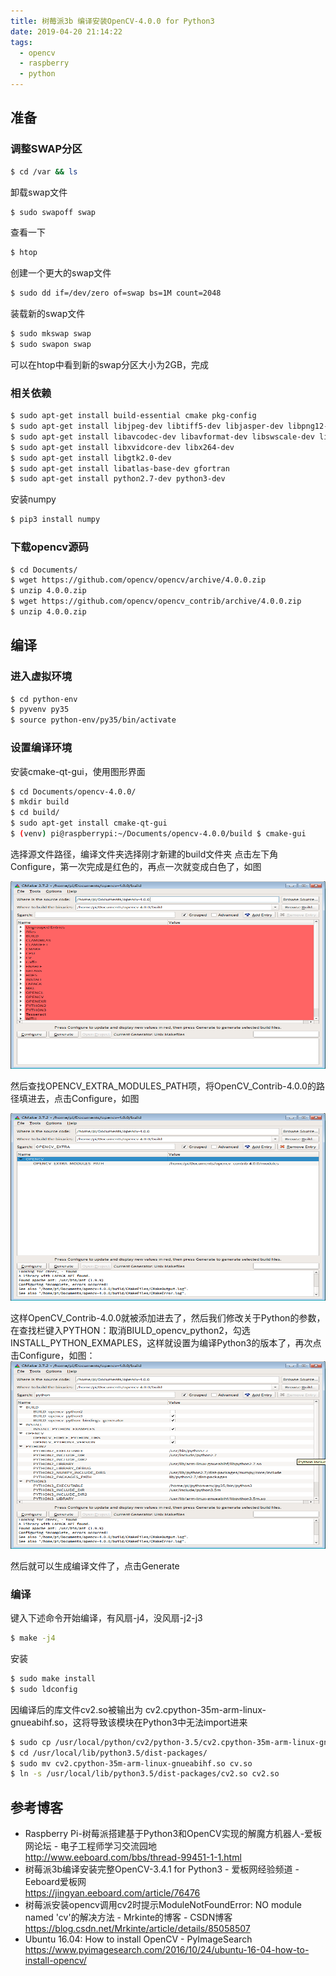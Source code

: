 ```yaml
---
title: 树莓派3b 编译安装OpenCV-4.0.0 for Python3
date: 2019-04-20 21:14:22
tags: 
  - opencv
  - raspberry
  - python
---
```


## 准备

### 调整SWAP分区

``` bash
$ cd /var && ls
```
卸载swap文件
``` bash
$ sudo swapoff swap
```
查看一下
``` bash
$ htop
```
创建一个更大的swap文件
``` bash
$ sudo dd if=/dev/zero of=swap bs=1M count=2048
```
装载新的swap文件
``` bash
$ sudo mkswap swap 
$ sudo swapon swap 
```
可以在htop中看到新的swap分区大小为2GB，完成

### 相关依赖

``` bash
$ sudo apt-get install build-essential cmake pkg-config
$ sudo apt-get install libjpeg-dev libtiff5-dev libjasper-dev libpng12-dev
$ sudo apt-get install libavcodec-dev libavformat-dev libswscale-dev libv4l-dev
$ sudo apt-get install libxvidcore-dev libx264-dev
$ sudo apt-get install libgtk2.0-dev
$ sudo apt-get install libatlas-base-dev gfortran
$ sudo apt-get install python2.7-dev python3-dev
```

安装numpy
``` bash
$ pip3 install numpy
```

### 下载opencv源码
``` bash
$ cd Documents/
$ wget https://github.com/opencv/opencv/archive/4.0.0.zip
$ unzip 4.0.0.zip
$ wget https://github.com/opencv/opencv_contrib/archive/4.0.0.zip
$ unzip 4.0.0.zip
```

## 编译

### 进入虚拟环境
``` bash
$ cd python-env
$ pyvenv py35
$ source python-env/py35/bin/activate
```

### 设置编译环境
安装cmake-qt-gui，使用图形界面
``` bash
$ cd Documents/opencv-4.0.0/
$ mkdir build
$ cd build/
$ sudo apt-get install cmake-qt-gui
$ (venv) pi@raspberrypi:~/Documents/opencv-4.0.0/build $ cmake-gui
```

选择源文件路径，编译文件夹选择刚才新建的build文件夹
点击左下角Configure，第一次完成是红色的，再点一次就变成白色了，如图</br>

<img src = "树莓派3b 编译安装OpenCV-4.0.0 for Python3/01.png" width=600 height=300>

然后查找OPENCV_EXTRA_MODULES_PATH项，将OpenCV_Contrib-4.0.0的路径填进去，点击Configure，如图

<img src = "树莓派3b 编译安装OpenCV-4.0.0 for Python3/02.png" width=600 height=300>

这样OpenCV_Contrib-4.0.0就被添加进去了，然后我们修改关于Python的参数，在查找栏键入PYTHON：取消BIULD_opencv_python2，勾选INSTALL_PYTHON_EXMAPLES，这样就设置为编译Python3的版本了，再次点击Configure，如图：
<img src = "树莓派3b 编译安装OpenCV-4.0.0 for Python3/03.png" width=600 height=300>

然后就可以生成编译文件了，点击Generate</br>

### 编译
键入下述命令开始编译，有风扇-j4，没风扇-j2-j3
``` bash
$ make -j4
```
安装
``` bash
$ sudo make install 
$ sudo ldconfig
```
因编译后的库文件cv2.so被输出为 cv2.cpython-35m-arm-linux-gnueabihf.so，这将导致该模块在Python3中无法import进来
``` bash
$ sudo cp /usr/local/python/cv2/python-3.5/cv2.cpython-35m-arm-linux-gnueabihf.so /usr/local/lib/python3.5/dist-packages
$ cd /usr/local/lib/python3.5/dist-packages/
$ sudo mv cv2.cpython-35m-arm-linux-gnueabihf.so cv.so
$ ln -s /usr/local/lib/python3.5/dist-packages/cv2.so cv2.so
```

## 参考博客 

* Raspberry Pi-树莓派搭建基于Python3和OpenCV实现的解魔方机器人-爱板网论坛 - 电子工程师学习交流园地  
http://www.eeboard.com/bbs/thread-99451-1-1.html
* 树莓派3b编译安装完整OpenCV-3.4.1 for Python3 - 爱板网经验频道 - Eeboard爱板网  
https://jingyan.eeboard.com/article/76476
* 树莓派安装opencv调用cv2时提示ModuleNotFoundError: NO module named 'cv'的解决方法 - Mrkinte的博客 - CSDN博客  
https://blog.csdn.net/Mrkinte/article/details/85058507
* Ubuntu 16.04: How to install OpenCV - PyImageSearch  
https://www.pyimagesearch.com/2016/10/24/ubuntu-16-04-how-to-install-opencv/

